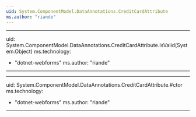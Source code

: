 ```yaml
---
uid: System.ComponentModel.DataAnnotations.CreditCardAttribute
ms.author: "riande"
---
```


---
uid: System.ComponentModel.DataAnnotations.CreditCardAttribute.IsValid(System.Object)
ms.technology: 
  - "dotnet-webforms"
ms.author: "riande"
---

---
uid: System.ComponentModel.DataAnnotations.CreditCardAttribute.#ctor
ms.technology: 
  - "dotnet-webforms"
ms.author: "riande"
---
